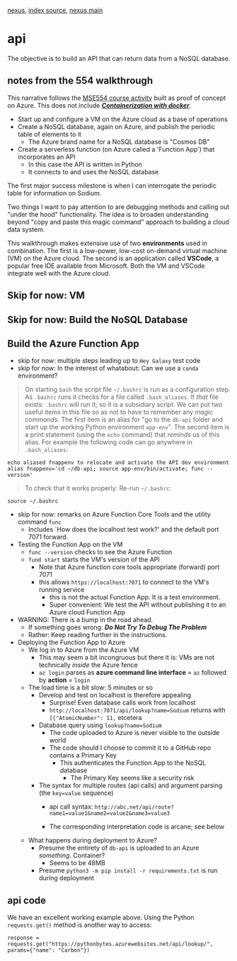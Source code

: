 [nexus](https://robfatland.github.io/nexus), [index source](https://github.com/robfatland/nexus/blob/gh-pages/index.md), 
[nexus main](https://github.com/robfatland/nexus/tree/main)


# api


The objective is to build an API that can return data from a NoSQL database.


## notes from the 554 walkthrough

This narrative follows the [MSE554 course activity](https://cloudbank-project.github.io/az-serverless-tutorial/) 
built as proof of concept on Azure. This does not include 
[***Containerization with docker***](https://naclomi.github.io/containers-tutorial/).


- Start up and configure a VM on the Azure cloud as a base of operations
- Create a NoSQL database, again on Azure, and publish the periodic table of elements to it
    - The Azure brand name for a NoSQL database is "Cosmos DB"
- Create a serverless function (on Azure called a 'Function App') that incorporates an API
    - In this case the API is written in Python
    - It connects to and uses the NoSQL database
 

The first major success milestone is when I can interrogate the periodic table for information 
on Sodium. 


Two things I want to pay attention to are debugging methods and calling out "under the hood"
functionality. The idea is to broaden understanding beyond "copy and paste this magic command"
approach to building a cloud data system.


This walkthrough makes extensive use of two **environments** used in combination. The first is 
a low-power, low-cost on-demand virtual machine (VM) on the Azure cloud. The second is an application
called **VSCode**, a popular free IDE available from Microsoft. Both the VM and VSCode 
integrate well with the Azure cloud. 


## Skip for now: VM

## Skip for now: Build the NoSQL Database

## Build the Azure Function App

- skip for now: multiple steps leading up to `Hey Galaxy` test code
- skip for now: In the interest of whatabout: Can we use a `conda` environment?


> On starting `bash` the script file `~/.bashrc` is run as a configuration step.
> As `.bashrc` runs it checks for a file called `.bash_aliases`. If *that* file
> exists: `.bashrc` will run it; so it is a subsidiary script. We can put two
> useful items in this file so as not to have to remember any *magic commands*.
> The first item is an alias for "go to
> the `db-api` folder and start up the working Python environment `app-env`".
> The second item is a print statement (using the `echo` command) that *reminds*
> us of this alias. For example the following code can go anywhere in `.bash_aliases`:


```
echo aliased fnappenv to relocate and activate the API dev environment
alias fnappenv='cd ~/db-api; source app-env/bin/activate; func --version'
```

> To check that it works properly: Re-run `~/.bashrc`:


```
source ~/.bashrc
```

- skip for now: remarks on Azure Function Core Tools and the utility command `func`
    - Includes `How does the localhost test work?' and the default port 7071 forward.
- Testing the Function App on the VM
    - `func --version` checks to see the Azure Function 
    - `fund start` starts the VM's version of the API
        - Note that Azure function core tools appropriate (forward) port 7071
        - this allows `https://localhost:7071` to connect to the VM's running service
            - this is not the actual Function App. It is a test environment.
            - Super convenient: We test the API without publishing it to an Azure cloud Function App
- WARNING: There is a bump in the road ahead.
    - If something goes wrong: ***Do Not Try To Debug The Problem***
    - Rather: Keep reading further in the instructions.
- Deploying the Function App to Azure
    - We log in to Azure from the Azure VM
        - This may seem a bit incongruous but there it is: VMs are not technically *inside* the Azure fence
        - `az login` parses as **azure command line interface** = `az` followed by **action** = `login`
    - The load time is a bit slow: 5 minutes or so
        - Develop and test on localhost is therefore appealing
            - Surprise! Even database calls work from localhost
            - `http://localhost:7071/api/lookup?name=Sodium` returns with `[{"AtomicNumber": 11,` etcetera
        - Database query using `lookup?name=Sodium`
            - The code uploaded to Azure is never visible to the outside world
            - The code should I choose to commit it to a GitHub repo contains a Primary Key
                - This authenticates the Function App to the NoSQL database
                    - The Primary Key seems like a security risk
        - The syntax for multiple routes (api calls) and argument parsing (the `key=value` sequence)
            - api call syntax: `http://abc.net/api/route?name1=value1&name2=value2&name3=value3`
            

            - The corresponding interpretation code is arcane; see below
    - What happens during deployment to Azure?
        - Presume the entirety of `db-api` is uploaded to an Azure *something*. Container?
            - Seems to be 48MB
        - Presume `python3 -m pip install -r requirements.txt` is run during deployment


## api code


We have an excellent working example above. Using the Python `requests.get()` method is another way to access:


```
response = requests.get("https://pythonbytes.azurewebsites.net/api/lookup/", params={"name": "Carbon"})
```
